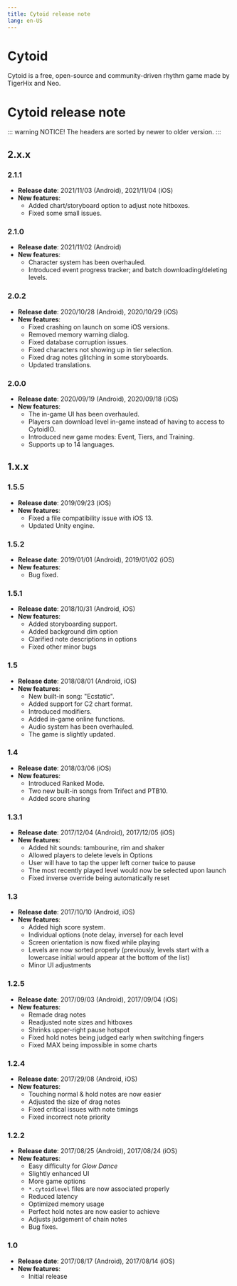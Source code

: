 ```yaml
---
title: Cytoid release note
lang: en-US
---
```


# Cytoid

Cytoid is a free, open-source and community-driven rhythm game made by TigerHix and Neo.

# Cytoid release note

::: warning NOTICE!
The headers are sorted by newer to older version.
:::

## 2.x.x

### 2.1.1

- **Release date**: 2021/11/03 (Android), 2021/11/04 (iOS)
- **New features**:
  - Added chart/storyboard option to adjust note hitboxes.
  - Fixed some small issues.

### 2.1.0

- **Release date**: 2021/11/02 (Android)
- **New features**:
  - Character system has been overhauled.
  - Introduced event progress tracker; and batch downloading/deleting levels.

### 2.0.2

- **Release date**: 2020/10/28 (Android), 2020/10/29 (iOS)
- **New features**:
  - Fixed crashing on launch on some iOS versions.
  - Removed memory warning dialog.
  - Fixed database corruption issues.
  - Fixed characters not showing up in tier selection.
  - Fixed drag notes glitching in some storyboards.
  - Updated translations.

### 2.0.0

- **Release date**: 2020/09/19 (Android), 2020/09/18 (iOS)
- **New features**:
  - The in-game UI has been overhauled.
  - Players can download level in-game instead of having to access to CytoidIO.
  - Introduced new game modes: Event, Tiers, and Training.
  - Supports up to 14 languages.

## 1.x.x

### 1.5.5

- **Release date**: 2019/09/23 (iOS)
- **New features**:
  - Fixed a file compatibility issue with iOS 13.
  - Updated Unity engine.

### 1.5.2

- **Release date**: 2019/01/01 (Android), 2019/01/02 (iOS)
- **New features**:
  - Bug fixed.

### 1.5.1

- **Release date**: 2018/10/31 (Android, iOS)
- **New features**:
  - Added storyboarding support.
  - Added background dim option
  - Clarified note descriptions in options
  - Fixed other minor bugs

### 1.5

- **Release date**: 2018/08/01 (Android, iOS)
- **New features**:
  - New built-in song: "Ecstatic".
  - Added support for C2 chart format.
  - Introduced modifiers.
  - Added in-game online functions.
  - Audio system has been overhauled.
  - The game is slightly updated.

### 1.4

- **Release date**: 2018/03/06 (iOS)
- **New features**:
  - Introduced Ranked Mode.
  - Two new built-in songs from Trifect and PTB10.
  - Added score sharing

### 1.3.1

- **Release date**: 2017/12/04 (Android), 2017/12/05 (iOS)
- **New features**:
  - Added hit sounds: tambourine, rim and shaker
  - Allowed players to delete levels in Options
  - User will have to tap the upper left corner twice to pause
  - The most recently played level would now be selected upon launch
  - Fixed inverse override being automatically reset

### 1.3

- **Release date**: 2017/10/10 (Android, iOS)
- **New features**:
  - Added high score system.
  - Individual options (note delay, inverse) for each level
  - Screen orientation is now fixed while playing
  - Levels are now sorted properly (previously, levels start with a lowercase initial would appear at the bottom of the list)
  - Minor UI adjustments

### 1.2.5

- **Release date**: 2017/09/03 (Android), 2017/09/04 (iOS)
- **New features**:
  - Remade drag notes
  - Readjusted note sizes and hitboxes
  - Shrinks upper-right pause hotspot
  - Fixed hold notes being judged early when switching fingers
  - Fixed MAX being impossible in some charts

### 1.2.4

- **Release date**: 2017/29/08 (Android, iOS)
- **New features**:
  - Touching normal & hold notes are now easier
  - Adjusted the size of drag notes
  - Fixed critical issues with note timings
  - Fixed incorrect note priority

### 1.2.2

- **Release date**: 2017/08/25 (Android), 2017/08/24 (iOS)
- **New features**:
  - Easy difficulty for *Glow Dance*
  - Slightly enhanced UI
  - More game options
  - `*.cytoidlevel` files are now associated properly
  - Reduced latency
  - Optimized memory usage
  - Perfect hold notes are now easier to achieve
  - Adjusts judgement of chain notes
  - Bug fixes.

### 1.0

- **Release date**: 2017/08/17 (Android), 2017/08/14 (iOS)
- **New features**:
  - Initial release
